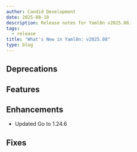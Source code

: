 ```yaml
---
author: Candid Development
date: 2025-08-10
description: Release notes for Yaml8n v2025.08.
tags:
  - release
title: "What's New in Yaml8n: v2025.08"
type: blog
---
```


## Deprecations

## Features

## Enhancements

- Updated Go to 1.24.6

## Fixes
